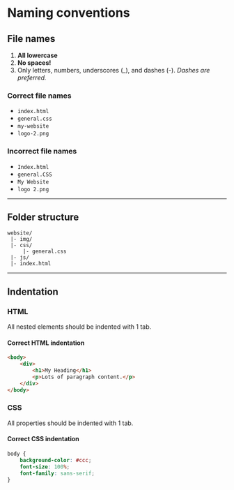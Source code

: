 # Naming conventions

## File names

1. **All lowercase**
2. **No spaces!**
3. Only letters, numbers, underscores (_), and dashes (-).
	*Dashes are preferred.*

### Correct file names

- `index.html`
- `general.css`
- `my-website`
- `logo-2.png`

### Incorrect file names

- `Index.html`
- `general.CSS`
- `My Website`
- `logo 2.png`

---

## Folder structure

```
website/
 |- img/
 |- css/
     |- general.css
 |- js/
 |- index.html
```

---

## Indentation

### HTML

All nested elements should be indented with 1 tab.

#### Correct HTML indentation

```html
<body>
	<div>
		<h1>My Heading</h1>
		<p>Lots of paragraph content.</p>
	</div>
</body>
```

### CSS

All properties should be indented with 1 tab.

#### Correct CSS indentation

```css
body {
	background-color: #ccc;
	font-size: 100%;
	font-family: sans-serif;
}
```

